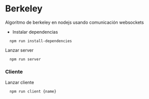 # Berkeley
Algoritmo de berkeley en nodejs usando comunicación websockets

- Instalar dependencias
```
  npm run install-dependencies
```

Lanzar server
```
  npm run server
```

### Cliente

Lanzar cliente
```
  npm run client {name}
```
